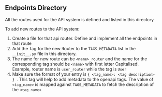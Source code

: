 ## Endpoints Directory

All the routes used for the API system is defined and listed in this directory

To add new routes to the API system:
1. Create a file for that api router. Define and implement all the endpoints in that route
2. Add the Tag for the new Router to the `TAGS_METADATA` list in the `__init__.py` file in this directory.
3. The name for new route can be `<name>_router` and the name for the corresponding tag should be `<name>` with first letter Capitalised. Example, router name is `user_router` while the tag is `User` 
4. Make sure the format of your entry is `{ <tag_name>: <tag description> } `. This tag will help to add metadata to the openapi tags. The value of `<tag_name>` is mapped against `TAGS_METADATA` to fetch the description of the `<tag_name>`
